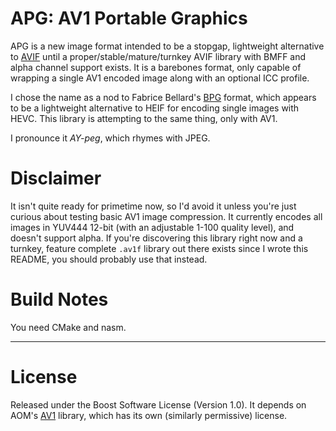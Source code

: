 # APG: AV1 Portable Graphics

APG is a new image format intended to be a stopgap, lightweight alternative to [AVIF](https://aomediacodec.github.io/av1-avif/) until a
proper/stable/mature/turnkey AVIF library with BMFF and alpha channel support exists. It is a
barebones format, only capable of wrapping a single AV1 encoded image along with an optional ICC
profile.

I chose the name as a nod to Fabrice Bellard's [BPG](https://bellard.org/bpg/) format, which appears
to be a lightweight alternative to HEIF for encoding single images with HEVC. This library is
attempting to the same thing, only with AV1.

I pronounce it *AY-peg*, which rhymes with JPEG.

# Disclaimer

It isn't quite ready for primetime now, so I'd avoid it unless you're just curious about testing
basic AV1 image compression. It currently encodes all images in YUV444 12-bit (with an adjustable
1-100 quality level), and doesn't support alpha. If you're discovering this library right now and a
turnkey, feature complete `.av1f` library out there exists since I wrote this README, you should
probably use that instead.

# Build Notes

You need CMake and nasm.

---

# License

Released under the Boost Software License (Version 1.0). It depends on AOM's
[AV1](https://aomedia.org/) library, which has its own (similarly permissive) license.
